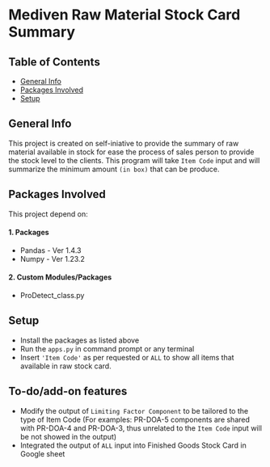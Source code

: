 

# Mediven Raw Material Stock Card Summary


## Table of Contents
* [General Info](#General-Info)
* [Packages Involved](#Packages-Involved)
* [Setup](#Setup)


## General Info

This project is created on self-iniative to provide the summary of raw material available in stock for ease the process of sales person to provide the stock level to the clients. This program will take ```Item Code``` input and will summarize the minimum amount ```(in box)``` that can be produce.


## Packages Involved

This project depend on:

#### 1. Packages

* Pandas - Ver 1.4.3
* Numpy - Ver 1.23.2

#### 2. Custom Modules/Packages

* ProDetect_class.py


## Setup    

* Install the packages as listed above
* Run the ```apps.py``` in command prompt or any terminal
* Insert ```'Item Code'``` as per requested or ```ALL``` to show all items that available in raw stock card.


## To-do/add-on features

* Modify the output of ```Limiting Factor Component``` to be tailored to the type of Item Code (For examples: PR-DOA-5 components are shared with PR-DOA-4 and PR-DOA-3, thus unrelated to the ```Item Code``` input will be not showed in the output)
* Integrated the output of ```ALL``` input into Finished Goods Stock Card in Google sheet
